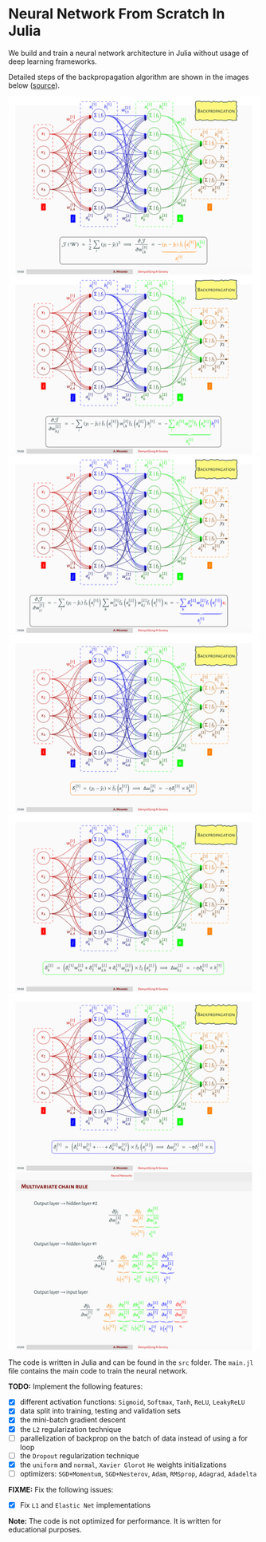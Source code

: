 # Neural Network From Scratch In Julia
We build and train a neural network architecture in Julia without usage of deep learning frameworks.

Detailed steps of the backpropagation algorithm are shown in the images below ([source](https://github.com/a-mhamdi/jlai/blob/main/Slides-Labs/Demystifying%20AI%20Sorcery%20(Part-1).pdf)).

![BackProp](./Images/backprop-1.png)
![BackProp](./Images/backprop-2.png)
![BackProp](./Images/backprop-3.png)
![BackProp](./Images/backprop-4.png)
![BackProp](./Images/backprop-5.png)
![BackProp](./Images/backprop-6.png)
![BackProp](./Images/backprop-7.png)

The code is written in Julia and can be found in the `src` folder. The `main.jl` file contains the main code to train the neural network.

**TODO:** Implement the following features:
- [x] different activation functions: `Sigmoid`, `Softmax`, `Tanh`, `ReLU`, `LeakyReLU`
- [x] data split into training, testing and validation sets
- [x] the mini-batch gradient descent
- [x] the `L2` regularization technique
- [ ] parallelization of backprop on the batch of data instead of using a for loop
- [ ] the `Dropout` regularization technique
- [x] the `uniform` and `normal`, `Xavier Glorot` `He` weights initializations
- [ ] optimizers: `SGD+Momentum`, `SGD+Nesterov`, `Adam`, `RMSprop`, `Adagrad`, `Adadelta`

**FIXME:** Fix the following issues:
- [x] Fix `L1` and `Elastic Net` implementations

**Note:** The code is not optimized for performance. It is written for educational purposes.
